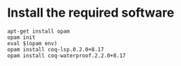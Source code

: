 # Install the required software

```
apt-get install opam
opam init
eval $(opam env)
opam install coq-lsp.0.2.0+8.17
opam install coq-waterproof.2.2.0+8.17
```